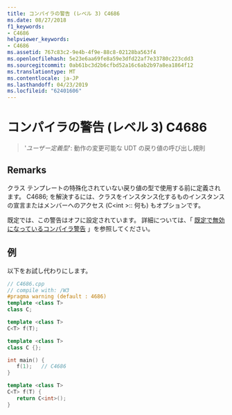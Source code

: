 ```yaml
---
title: コンパイラの警告 (レベル 3) C4686
ms.date: 08/27/2018
f1_keywords:
- C4686
helpviewer_keywords:
- C4686
ms.assetid: 767c83c2-9e4b-4f9e-88c8-02128ba563f4
ms.openlocfilehash: 5e23e6aa69fe8a59e3dfd22af7e33780c223cdd3
ms.sourcegitcommit: 0ab61bc3d2b6cfbd52a16c6ab2b97a8ea1864f12
ms.translationtype: MT
ms.contentlocale: ja-JP
ms.lasthandoff: 04/23/2019
ms.locfileid: "62401606"
---
```

# <a name="compiler-warning-level-3-c4686"></a>コンパイラの警告 (レベル 3) C4686

> '*ユーザー定義型*': 動作の変更可能な UDT の戻り値の呼び出し規則

## <a name="remarks"></a>Remarks

クラス テンプレートの特殊化されていない戻り値の型で使用する前に定義されます。 C4686; を解決するには、クラスをインスタンス化するものインスタンスの宣言またはメンバーへのアクセス (C\<int >:: 何も) もオプションです。

既定では、この警告はオフに設定されています。 詳細については、「 [既定で無効になっているコンパイラ警告](../../preprocessor/compiler-warnings-that-are-off-by-default.md) 」を参照してください。

## <a name="example"></a>例

以下をお試し代わりにします。

```cpp
// C4686.cpp
// compile with: /W3
#pragma warning (default : 4686)
template <class T>
class C;

template <class T>
C<T> f(T);

template <class T>
class C {};

int main() {
   f(1);   // C4686
}

template <class T>
C<T> f(T) {
   return C<int>();
}
```